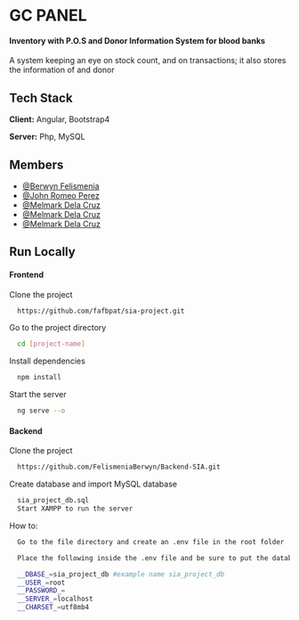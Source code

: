 # GC PANEL

#### Inventory with P.O.S and Donor Information System for blood banks

A system keeping an eye on stock count, and on transactions; it also stores the information of and donor

## Tech Stack

**Client:** Angular, Bootstrap4

**Server:** Php, MySQL

## Members

- [@Berwyn Felismenia](https://github.com/luci-000)
- [@John Romeo Perez](https://github.com/luci-000)
- [@Melmark Dela Cruz](https://github.com/luci-000)
- [@Melmark Dela Cruz](https://github.com/luci-000)
- [@Melmark Dela Cruz](https://github.com/luci-000)

## Run Locally

#### Frontend

Clone the project

```bash
  https://github.com/fafbpat/sia-project.git
```

Go to the project directory

```bash
  cd [project-name]
```

Install dependencies

```bash
  npm install
```

Start the server

```bash
  ng serve --o
```

#### Backend

Clone the project

```bash
  https://github.com/FelismeniaBerwyn/Backend-SIA.git
```
Create database and import MySQL database

```bash
  sia_project_db.sql
  Start XAMPP to run the server
```

How to:

```bash
  Go to the file directory and create an .env file in the root folder
```

```bash
  Place the following inside the .env file and be sure to put the database name in __DBASE_

  __DBASE_=sia_project_db #example name sia_project_db
  __USER_=root
  __PASSWORD_=
  __SERVER_=localhost
  __CHARSET_=utf8mb4
```




